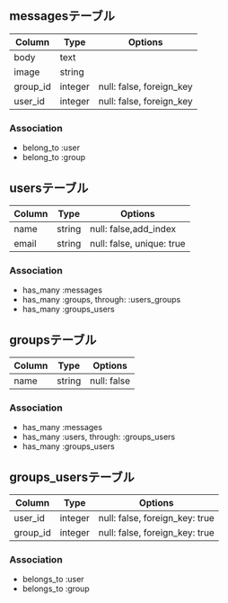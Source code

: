## messagesテーブル
|Column|Type|Options|
|------|----|-------|
|body|text||
|image|string||
|group_id|integer|null: false, foreign_key|
|user_id|integer|null: false, foreign_key|

### Association
- belong_to :user
- belong_to :group

## usersテーブル
|Column|Type|Options|
|------|----|-------|
|name|string|null: false,add_index|
|email|string|null: false, unique: true|


### Association
- has_many :messages
- has_many :groups, through: :users_groups
- has_many :groups_users


## groupsテーブル
|Column|Type|Options|
|------|----|-------|
|name|string|null: false|

### Association
- has_many :messages
- has_many :users, through: :groups_users
- has_many :groups_users

## groups_usersテーブル
|Column|Type|Options|
|------|----|-------|
|user_id|integer|null: false, foreign_key: true|
|group_id|integer|null: false, foreign_key: true|

### Association
- belongs_to :user
- belongs_to :group





